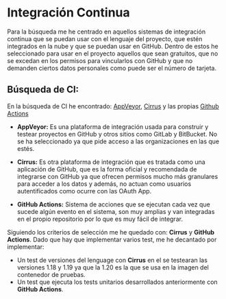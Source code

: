 # Integración Continua     
Para la búsqueda me he centrado en aquellos sistemas de integración continua que se puedan usar con el lenguaje del proyecto, que estén integrados en la nube y que se puedan usar en GitHub. Dentro de estos he seleccionado para usar en el proyecto aquellos que sean gratuitos, que no se excedan en los permisos para vincularlos con GitHub y que no demanden ciertos datos personales como puede ser el número de tarjeta.   

## **Búsqueda de CI:**    
En la búsqueda de CI he encontrado: [AppVeyor](https://www.appveyor.com/), [Cirrus](https://github.com/apps/cirrus-ci) y las propias [Github Actions](https://docs.github.com/es/actions)    

- **AppVeyor:** Es una plataforma de integración usada para construir y testear proyectos en GitHub y otros sitios como GitLab y BitBucket. No se ha seleccionado ya que pide acceso a las organizaciones en las que estés.    

- **Cirrus:** Es otra plataforma de integración que es tratada como una aplicación de GitHub, que es la forma oficial y recomendada de integrarse con GitHub ya que ofrecen permisos mucho más granulares para acceder a los datos y además, no actuan como usuarios autentificados como ocurre con las OAuth App.   

- **GitHub Actions:** Sistema de acciones que se ejecutan cada vez que sucede algún evento en el sistema, son muy amplias y van integradas en el propio repositorio por lo que es muy fácil de integrar.    

Siguiendo los criterios de selección me he quedado con: **Cirrus** y **GitHub Actions**. Dado que hay que implementar varios test, me he decantado por implementar:    
- Un test de versiones del lenguage con **Cirrus** en el se testearan las versiones 1.18 y 1.19 ya que la 1.20 es la que se usa en la imagen del contenedor de pruebas.     
- Un test que ejecuta los tests unitarios desarrollados anteriormente con **GitHub Actions**.    
